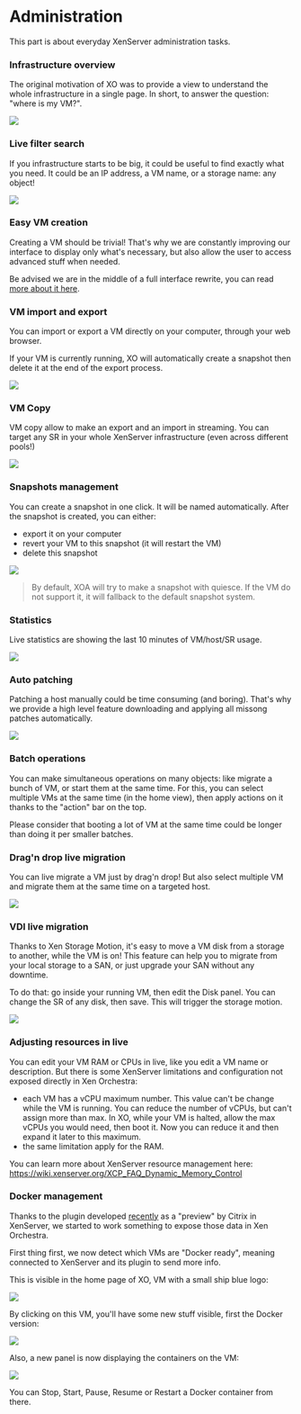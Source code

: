 # Administration

This part is about everyday XenServer administration tasks.

### Infrastructure overview

The original motivation of XO was to provide a view to understand the whole infrastructure in a single page. In short, to answer the question: "where is my VM?".


[![](https://xen-orchestra.com/blog/content/images/2014/Aug/main_view.png)](https://xen-orchestra.com/blog/introducing-new-interface/#horizontalhierarchy)

### Live filter search

If you infrastructure starts to be big, it could be useful to find exactly what you need. It could be an IP address, a VM name, or a storage name: any object!


[![](https://xen-orchestra.com/blog/content/images/2014/Aug/flat_view_filtered.png)](https://xen-orchestra.com/blog/introducing-new-interface/#flatviewwithpowerfulsearchengine)

### Easy VM creation

Creating a VM should be trivial! That's why we are constantly improving our interface to display only what's necessary, but also allow the user to access advanced stuff when needed.

Be advised we are in the middle of a full interface rewrite, you can read [more about it here](https://xen-orchestra.com/blog/announcing-xen-orchestra-5-x/).

### VM import and export

You can import or export a VM directly on your computer, through your web browser.

If your VM is currently running, XO will automatically create a snapshot then delete it at the end of the export process.

[![](https://xen-orchestra.com/blog/content/images/2014/Sep/import1bis.png)](https://xen-orchestra.com/blog/import-and-export-vm-in-xo/)

### VM Copy

VM copy allow to make an export and an import in streaming. You can target any SR in your whole XenServer infrastructure (even across different pools!)

![](https://xen-orchestra.com/blog/content/images/2015/11/vmcopy.png)

### Snapshots management

You can create a snapshot in one click. It will be named automatically. After the snapshot is created, you can either:

* export it on your computer
* revert your VM to this snapshot (it will restart the VM)
* delete this snapshot


[![](https://xen-orchestra.com/blog/content/images/2014/Nov/snap2.png)
](https://xen-orchestra.com/blog/snapshot-export-with-xen-orchestra/)

> By default, XOA will try to make a snapshot with quiesce. If the VM do not support it, it will fallback to the default snapshot system.

### Statistics

Live statistics are showing the last 10 minutes of VM/host/SR usage.


[![](https://xen-orchestra.com/blog/content/images/2015/04/statsI.png)
](https://xen-orchestra.com/blog/vm-live-metrics-in-xenserver-with-xen-orchestra/)

### Auto patching

Patching a host manually could be time consuming (and boring). That's why we provide a high level feature downloading and applying all missong patches automatically.

[![](https://xen-orchestra.com/blog/content/images/2015/10/patch_all.png)
](https://xen-orchestra.com/blog/xen-orchestra-4-8/#fullyautomatedpatching)

### Batch operations

You can make simultaneous operations on many objects: like migrate a bunch of VM, or start them at the same time. For this, you can select multiple VMs at the same time (in the home view), then apply actions on it thanks to the "action" bar on the top.

Please consider that booting a lot of VM at the same time could be longer than doing it per smaller batches.

### Drag'n drop live migration

You can live migrate a VM just by drag'n drop! But also select multiple VM and migrate them at the same time on a targeted host.


[![](https://xen-orchestra.com/blog/content/images/2015/06/dragndrop.png)
](https://xen-orchestra.com/blog/vm-live-migration-with-xenserver-and-xen-orchestra/)

### VDI live migration

Thanks to Xen Storage Motion, it's easy to move a VM disk from a storage to another, while the VM is on! This feature can help you to migrate from your local storage to a SAN, or just upgrade your SAN without any downtime.

To do that: go inside your running VM, then edit the Disk panel. You can change the SR of any disk, then save. This will trigger the storage motion.


[![](https://xen-orchestra.com/blog/content/images/2015/01/vdi3.png)
](https://xen-orchestra.com/blog/moving-vdi-in-live/)

### Adjusting resources in live

You can edit your VM RAM or CPUs in live, like you edit a VM name or description. But there is some XenServer limitations and configuration not exposed directly in Xen Orchestra:

* each VM has a vCPU maximum number. This value can't be change while the VM is running. You can reduce the number of vCPUs, but can't assign more than max. In XO, while your VM is halted, allow the max vCPUs you would need, then boot it. Now you can reduce it and then expand it later to this maximum.
* the same limitation apply for the RAM.

You can learn more about XenServer resource management here: https://wiki.xenserver.org/XCP_FAQ_Dynamic_Memory_Control

### Docker management

Thanks to the plugin developed [recently](http://xenserver.org/partners/docker.html?id=159) as a "preview" by Citrix in XenServer, we started to work something to expose those data in Xen Orchestra.

First thing first, we now detect which VMs are "Docker ready", meaning connected to XenServer and its plugin to send more info.

This is visible in the home page of XO, VM with a small ship blue logo:

![](https://xen-orchestra.com/blog/content/images/2015/05/docker.png)

By clicking on this VM, you'll have some new stuff visible, first the Docker version:

![](https://xen-orchestra.com/blog/content/images/2015/05/docker2.png)

Also, a new panel is now displaying the containers on the VM:

![](https://xen-orchestra.com/blog/content/images/2015/05/docker3.png)

You can Stop, Start, Pause, Resume or Restart a Docker container from there.